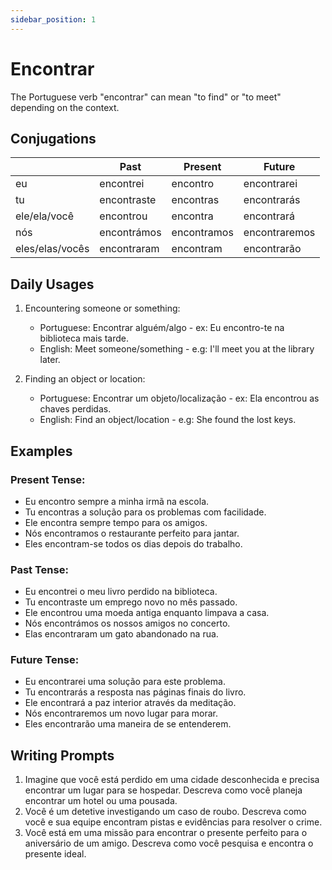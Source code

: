 ```yaml
---
sidebar_position: 1
---
```


# Encontrar

The Portuguese verb "encontrar" can mean "to find" or "to meet" depending on the context.

## Conjugations

|                 | Past        | Present     | Future        |
| --------------- | ----------- | ----------- | ------------- |
| eu              | encontrei   | encontro    | encontrarei   |
| tu              | encontraste | encontras   | encontrarás   |
| ele/ela/você    | encontrou   | encontra    | encontrará    |
| nós             | encontrámos | encontramos | encontraremos |
| eles/elas/vocês | encontraram | encontram   | encontrarão   |

## Daily Usages

1. Encountering someone or something:

   - Portuguese: Encontrar alguém/algo - ex: Eu encontro-te na biblioteca mais tarde.
   - English: Meet someone/something - e.g: I'll meet you at the library later.

2. Finding an object or location:

   - Portuguese: Encontrar um objeto/localização - ex: Ela encontrou as chaves perdidas.
   - English: Find an object/location - e.g: She found the lost keys.

## Examples

### Present Tense:

- Eu encontro sempre a minha irmã na escola.
- Tu encontras a solução para os problemas com facilidade.
- Ele encontra sempre tempo para os amigos.
- Nós encontramos o restaurante perfeito para jantar.
- Eles encontram-se todos os dias depois do trabalho.

### Past Tense:

- Eu encontrei o meu livro perdido na biblioteca.
- Tu encontraste um emprego novo no mês passado.
- Ele encontrou uma moeda antiga enquanto limpava a casa.
- Nós encontrámos os nossos amigos no concerto.
- Elas encontraram um gato abandonado na rua.

### Future Tense:

- Eu encontrarei uma solução para este problema.
- Tu encontrarás a resposta nas páginas finais do livro.
- Ele encontrará a paz interior através da meditação.
- Nós encontraremos um novo lugar para morar.
- Eles encontrarão uma maneira de se entenderem.

## Writing Prompts

1. Imagine que você está perdido em uma cidade desconhecida e precisa encontrar um lugar para se hospedar. Descreva como você planeja encontrar um hotel ou uma pousada.
2. Você é um detetive investigando um caso de roubo. Descreva como você e sua equipe encontram pistas e evidências para resolver o crime.
3. Você está em uma missão para encontrar o presente perfeito para o aniversário de um amigo. Descreva como você pesquisa e encontra o presente ideal.
